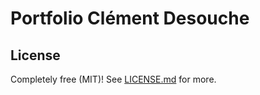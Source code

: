 # Portfolio Clément Desouche

## License

Completely free (MIT)! See [LICENSE.md](LICENSE.md) for more.
